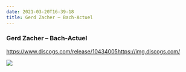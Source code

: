 ```yaml
---
date: 2021-03-20T16-39-18
title: Gerd Zacher – Bach-Actuel
---
```

### Gerd Zacher – Bach-Actuel
https://www.discogs.com/release/10434005https://img.discogs.com/

![](dayone-moment://0BCD5509DC13409D93EFF689541F4A53)

